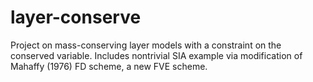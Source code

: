 layer-conserve
==============

Project on mass-conserving layer models with a constraint on the conserved
variable.  Includes nontrivial SIA example via modification of Mahaffy (1976)
FD scheme, a new FVE scheme.

